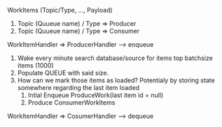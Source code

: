 

WorkItems (Topic/Type, ..., Payload)

1. Topic (Quueue name) / Type => Producer
2. Topic (Quueue name) / Type => Consumer


WorkItemHandler => ProducerHandler --> enqueue
1. Wake every minute search database/source for items top batchsize items (1000)
2. Populate QUEUE with said size.
3. How can we mark those items as loaded? Potentialy by storing state somewhere regarding the last item loaded
    1. Intial Enqueue ProduceWork(last item id = null)
    2. Produce ConsumerWorkItems 

WorkItemHandler => CosumerHandler --> dequeue